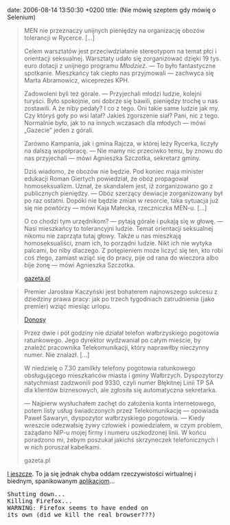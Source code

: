 date: 2006-08-14 13:50:30 +0200
title: (Nie mówię szeptem gdy mówię o Selenium)

> MEN nie przeznaczy unijnych pieniędzy na organizację obozów tolerancji w Rycerce. […]
>
> Celem warsztatów jest przeciwdziałanie stereotypom na temat płci i orientacji seksualnej. Warsztaty udało się zorganizować dzięki 19 tys. euro dotacji z unijnego programu <cite>Młodzież</cite>. — To było fantastyczne spotkanie. Mieszkańcy tak ciepło nas przyjmowali — zachwyca się Marta Abramowicz, wiceprezes KPH.
>
> Zadowoleni byli też górale. — Przyjechali młodzi ludzie, kolejni turyści. Było spokojnie, oni dobrze się bawili, pieniędzy trochę u nas zostawili. A że niby pedały? I co z tego. Oni takie same ludzie jak my. Czy któryś goły po wsi latał? Jakieś zgorszenie siał? Pani, nic z tego. Normalnie było, jak to na innych wczasach dla młodych — mówi „Gazecie” jeden z górali.
>
> Zarówno Kampania, jak i gmina Rajcza, w której leży Rycerka, liczyły na dalszą współpracę. — Nie mamy nic przeciwko temu, by znowu do nas przyjechali — mówi Agnieszka Szczotka, sekretarz gminy.
>
> Dziś wiadomo, że obozów nie będzie. Pod koniec maja minister edukacji Roman Giertych powiedział, że obóz propagował homoseksualizm. Uznał, że skandalem jest, iż zorganizowano go z publicznych pieniędzy. — Obóz szerzący dewiacje zorganizowany był po raz ostatni. Dopóki nie będzie zmian w resorcie, taka sytuacja już się nie powtórzy — mówi Kaja Małecka, rzeczniczka MEN-u. […]
>
> O co chodzi tym urzędnikom? — pytają górale i pukają się w głowę. — Nasi mieszkańcy to tolerancyjni ludzie. Temat orientacji seksualnej nikomu nie zaprząta tutaj głowy. Także u nas mieszkają homoseksualiści, znam ich, to porządni ludzie. Nikt ich nie wytyka palcami, bo niby dlaczego. Z potępieniem może liczyć się ten, kto robi coś złego, zamiast wziąć się do pracy, pije od rana do wieczora albo bije żonę — mówi Agnieszka Szczotka.
>
> [gazeta.pl](http://serwisy.gazeta.pl/kraj/1,34308,3542570.html 'Górale: czemu ten Giertych nie lubi homoseksualistów?')

> Premier Jarosław Kaczyński jest bohaterem najnowszego sukcesu z dziedziny prawa pracy: jak po trzech tygodniach zatrudnienia (jako premier) wziąć miesiąc urlopu.
>
> [Donosy](http://www.fuw.edu.pl/bin/donosy-select?numer=4257 'Dziennik Liberalny')

> Przez dwie i pół godziny nie działał telefon wałbrzyskiego pogotowia ratunkowego. Jego dyrektor wydzwaniał po całym mieście, by znaleźć pracownika Telekomunikacji, który naprawiłby nieczynny numer. Nie znalazł. […]
>
> W niedzielę o 7.30 zamilkły telefony pogotowia ratunkowego obsługującego mieszkańców miasta i gminy Wałbrzych. Dyspozytorzy natychmiast zadzwonili pod 9330, czyli numer Błękitnej Linii TP SA dla klientów biznesowych, ale zgłosiła się automatyczna sekretarka.
>
> — Najpierw wysłuchałem zachęt do założenia konta internetowego, potem listy usług świadczonych przez Telekomunikację — opowiada Paweł Sawaryn, dyspozytor wałbrzyskiego pogotowia. — Kiedy wreszcie odezwałsię żywy człowiek i powiedziałem, w czym problem, zażądano NIP-u mojej firmy i numeru uszkodzonej linii. W końcu poradzono mi, żebym poszukał jakichś skrzyneczek telefonicznych i w nich poruszał kabelkami.
>
> gazeta.pl

[I jeszcze](http://queerpolitik.blogspot.com/2006/08/nagadano-mi.html 'God save the Queer'). To ja się jednak chyba oddam rzeczywistości wirtualnej i biednym, spanikowanym [aplikacjom](http://seleniumhq.org/ 'Selenium moja miłość')…

<pre class='terminal'>
Shutting down...
Killing Firefox...
WARNING: Firefox seems to have ended on
its own (did we kill the real browser???)
</pre>
